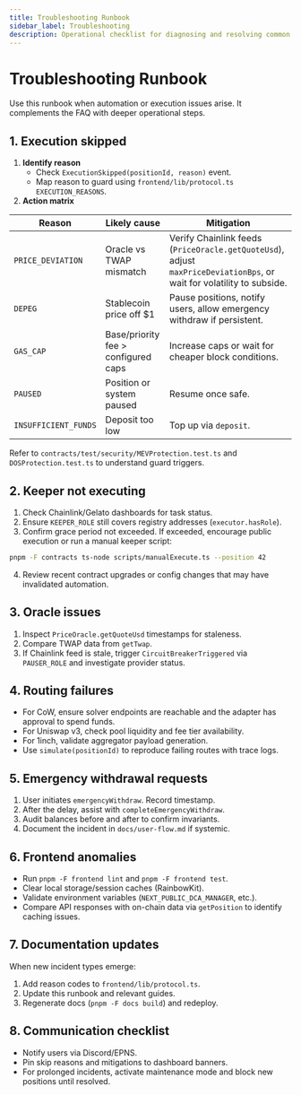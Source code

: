 ```yaml
---
title: Troubleshooting Runbook
sidebar_label: Troubleshooting
description: Operational checklist for diagnosing and resolving common DCA Crypto incidents.
---
```


# Troubleshooting Runbook

Use this runbook when automation or execution issues arise. It complements the FAQ with deeper operational steps.

## 1. Execution skipped

1. **Identify reason**  
   - Check `ExecutionSkipped(positionId, reason)` event.  
   - Map reason to guard using `frontend/lib/protocol.ts` `EXECUTION_REASONS`.
2. **Action matrix**

| Reason | Likely cause | Mitigation |
| --- | --- | --- |
| `PRICE_DEVIATION` | Oracle vs TWAP mismatch | Verify Chainlink feeds (`PriceOracle.getQuoteUsd`), adjust `maxPriceDeviationBps`, or wait for volatility to subside. |
| `DEPEG` | Stablecoin price off $1 | Pause positions, notify users, allow emergency withdraw if persistent. |
| `GAS_CAP` | Base/priority fee > configured caps | Increase caps or wait for cheaper block conditions. |
| `PAUSED` | Position or system paused | Resume once safe. |
| `INSUFFICIENT_FUNDS` | Deposit too low | Top up via `deposit`. |

Refer to `contracts/test/security/MEVProtection.test.ts` and `DOSProtection.test.ts` to understand guard triggers.

## 2. Keeper not executing

1. Check Chainlink/Gelato dashboards for task status.  
2. Ensure `KEEPER_ROLE` still covers registry addresses (`executor.hasRole`).  
3. Confirm grace period not exceeded. If exceeded, encourage public execution or run a manual keeper script:

```bash
pnpm -F contracts ts-node scripts/manualExecute.ts --position 42
```

4. Review recent contract upgrades or config changes that may have invalidated automation.

## 3. Oracle issues

1. Inspect `PriceOracle.getQuoteUsd` timestamps for staleness.  
2. Compare TWAP data from `getTwap`.  
3. If Chainlink feed is stale, trigger `CircuitBreakerTriggered` via `PAUSER_ROLE` and investigate provider status.

## 4. Routing failures

- For CoW, ensure solver endpoints are reachable and the adapter has approval to spend funds.  
- For Uniswap v3, check pool liquidity and fee tier availability.  
- For 1inch, validate aggregator payload generation.  
- Use `simulate(positionId)` to reproduce failing routes with trace logs.

## 5. Emergency withdrawal requests

1. User initiates `emergencyWithdraw`. Record timestamp.  
2. After the delay, assist with `completeEmergencyWithdraw`.  
3. Audit balances before and after to confirm invariants.  
4. Document the incident in `docs/user-flow.md` if systemic.

## 6. Frontend anomalies

- Run `pnpm -F frontend lint` and `pnpm -F frontend test`.  
- Clear local storage/session caches (RainbowKit).  
- Validate environment variables (`NEXT_PUBLIC_DCA_MANAGER`, etc.).  
- Compare API responses with on-chain data via `getPosition` to identify caching issues.

## 7. Documentation updates

When new incident types emerge:

1. Add reason codes to `frontend/lib/protocol.ts`.  
2. Update this runbook and relevant guides.  
3. Regenerate docs (`pnpm -F docs build`) and redeploy.

## 8. Communication checklist

- Notify users via Discord/EPNS.  
- Pin skip reasons and mitigations to dashboard banners.  
- For prolonged incidents, activate maintenance mode and block new positions until resolved.

